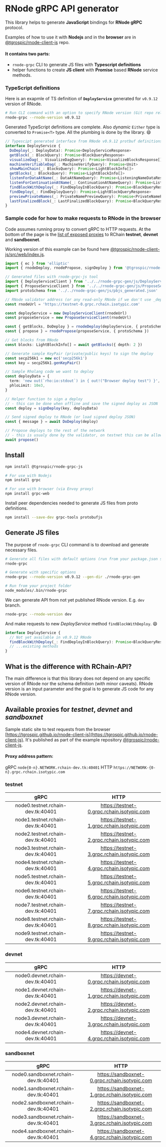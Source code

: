 # RNode gRPC API generator

This library helps to generate **JavaScript** bindings for **RNode gRPC** protocol.

Examples of how to use it with **Nodejs** and in the **browser** are in [@tgrospic/rnode-client-js](https://github.com/tgrospic/rnode-client-js) repo.

#### It contains two parts:
- `rnode-grpc` CLI to generate JS files with **Typescript definitions**
- helper functions to create **JS client** with **Promise** based **RNode** service methods.

### TypeScript definitions

Here is an exapmle of TS definition of **`DeployService`** generated for `v0.9.12` version of RNode.

```sh
# Run CLI command with an option to specify RNode version (Git repo release tag)
rnode-grpc --rnode-version v0.9.12
```
Generated TypeScript definitions are complete. Also _dynamic_ `Either` type is converted to `Promise<T>` type. All the plumbing is done by the library. :smile:

```typescript
// Typescipt generated interface from RNode v0.9.12 protbuf definitions
interface DeployService {
  DoDeploy(_: DeployData): Promise<DeployServiceResponse>
  getBlock(_: BlockQuery): Promise<BlockQueryResponse>
  visualizeDag(_: VisualizeDagQuery): Promise<VisualizeBlocksResponse[]>
  machineVerifiableDag(_: MachineVerifyQuery): Promise<Unit>
  showMainChain(_: BlocksQuery): Promise<LightBlockInfo[]>
  getBlocks(_: BlocksQuery): Promise<LightBlockInfo[]>
  listenForDataAtName(_: DataAtNameQuery): Promise<ListeningNameDataResponse>
  listenForContinuationAtName(_: ContinuationAtNameQuery): Promise<ListeningNameContinuationResponse>
  findBlockWithDeploy(_: FindDeployInBlockQuery): Promise<BlockQueryResponse>
  findDeploy(_: FindDeployQuery): Promise<LightBlockQueryResponse>
  previewPrivateNames(_: PrivateNamePreviewQuery): Promise<PrivateNamePreviewResponse>
  lastFinalizedBlock(_: LastFinalizedBlockQuery): Promise<BlockQueryResponse>
}
```

### Sample code for how to make requests to RNode in the browser

Code assumes running proxy to convert gRPC to HTTP requests. At the bottom of the page is the [list of exposed proxies](#available-proxies-for-testnet-devnet-and-sandboxnet) to RChain **testnet**, **devnet** and **sandboxnet**.

Working version of this example can be found here [@tgrospic/rnode-client-js/src/web/index.js](https://github.com/tgrospic/rnode-client-js/blob/master/src/web/index.js).

```typescript
import { ec } from 'elliptic'
import { rnodeDeploy, rnodePropose, signDeploy } from '@tgrospic/rnode-grpc-js'

// Generated files with rnode-grpc-js tool
import { DeployServiceClient } from '../../rnode-grpc-gen/js/DeployService_grpc_web_pb'
import { ProposeServiceClient } from '../../rnode-grpc-gen/js/ProposeService_grpc_web_pb'
import protoSchema from '../../rnode-grpc-gen/js/pbjs_generated.json'

// RNode validator address (or any read-only RNode if we don't use _deploy_ and _propose_)
const rnodeUrl = 'https://testnet-0.grpc.rchain.isotypic.com'

const deployService = new DeployServiceClient(rnodeUrl)
const proposeService = new ProposeServiceClient(rnodeUrl)

const { getBlocks, DoDeploy } = rnodeDeploy(deployService, { protoSchema })
const { propose } = rnodePropose(proposeService, { protoSchema })

// Get blocks from RNode
const blocks: LightBlockInfo[] = await getBlocks({ depth: 2 })

// Generate sample KeyPair (private/public keys) to sign the deploy
const secp256k1 = new ec('secp256k1')
const key = secp256k1.genKeyPair()

// Sample Rholang code we want to deploy
const deployData = {
  term: 'new out(`rho:io:stdout`) in { out!("Browser deploy test") }',
  phloLimit: 10e3,
}

// Helper function to sign a deploy
// - this can be done when offline and save the signed deploy as JSON
const deploy = signDeploy(key, deployData)

// Send signed deploy to RNode (or load signed deploy JSON)
const { message } = await DoDeploy(deploy)

// Propose deploys to the rest of the network
// - this is usualy done by the validator, on testnet this can be allowed
await propose()
```

## Install

```sh
npm install @tgrospic/rnode-grpc-js

# For use with Nodejs
npm install grpc

# For use with browser (via Envoy proxy)
npm install grpc-web
```

Install peer dependencies needed to generate JS files from proto definitions.

```sh
npm install --save-dev grpc-tools protobufjs
```

## Generate JS files

The purpose of `rnode-grpc` CLI command is to download and generate necessary files.

```sh
# Generate all files with default options (run from your package.json scripts)
rnode-grpc

# Generate with specific options
rnode-grpc --rnode-version v0.9.12 --gen-dir ./rnode-grpc-gen

# Run from your project folder
node_modules/.bin/rnode-grpc
```
We can generate API from not yet published RNode version. E.g. `dev` branch.

```sh
rnode-grpc --rnode-version dev
```
And make requests to new _DeployService_ method `findBlockWithDeploy`. :smile:

```typescript
interface DeployService {
  // Not yet available in v0.9.12 RNode
  findBlockWithDeploy(_: FindDeployInBlockQuery): Promise<BlockQueryResponse>
  // ...existing methods
}
```

## What is the difference with RChain-API?

The main difference is that this library does not depend on any specific version of RNode nor the schema definition (with minor caveats). RNode version is an input parameter and the goal is to generate JS code for any RNode version.

## Available proxies for _testnet_, _devnet_ and _sandboxnet_

Sample static site to test requests from the browser
[https://tgrospic.github.io/rnode-client-js](https://tgrospic.github.io/rnode-client-js). It's published as part of the example repository [@tgrospic/rnode-client-js](https://github.com/tgrospic/rnode-client-js).

#### Proxy address pattern:

gRPC `node{0-n}.NETWORK.rchain-dev.tk:40401`
HTTP `https://NETWORK-{0-n}.grpc.rchain.isotypic.com`

### testnet

| gRPC                              | HTTP
|:---------------------------------:|:-----------------------------------------:
| node0.testnet.rchain-dev.tk:40401 | https://testnet-0.grpc.rchain.isotypic.com
| node1.testnet.rchain-dev.tk:40401 | https://testnet-1.grpc.rchain.isotypic.com
| node2.testnet.rchain-dev.tk:40401 | https://testnet-2.grpc.rchain.isotypic.com
| node3.testnet.rchain-dev.tk:40401 | https://testnet-3.grpc.rchain.isotypic.com
| node4.testnet.rchain-dev.tk:40401 | https://testnet-4.grpc.rchain.isotypic.com
| node5.testnet.rchain-dev.tk:40401 | https://testnet-5.grpc.rchain.isotypic.com
| node6.testnet.rchain-dev.tk:40401 | https://testnet-6.grpc.rchain.isotypic.com
| node7.testnet.rchain-dev.tk:40401 | https://testnet-7.grpc.rchain.isotypic.com
| node8.testnet.rchain-dev.tk:40401 | https://testnet-8.grpc.rchain.isotypic.com
| node9.testnet.rchain-dev.tk:40401 | https://testnet-9.grpc.rchain.isotypic.com

### devnet

| gRPC                              | HTTP
|:---------------------------------:|:-----------------------------------------:
| node0.devnet.rchain-dev.tk:40401  | https://devnet-0.grpc.rchain.isotypic.com
| node1.devnet.rchain-dev.tk:40401  | https://devnet-1.grpc.rchain.isotypic.com
| node2.devnet.rchain-dev.tk:40401  | https://devnet-2.grpc.rchain.isotypic.com
| node3.devnet.rchain-dev.tk:40401  | https://devnet-3.grpc.rchain.isotypic.com
| node4.devnet.rchain-dev.tk:40401  | https://devnet-4.grpc.rchain.isotypic.com

### sandboxnet

| gRPC                                 | HTTP
|:------------------------------------:|:-----------------------------------------:
| node0.sandboxnet.rchain-dev.tk:40401 | https://sandboxnet-0.grpc.rchain.isotypic.com
| node1.sandboxnet.rchain-dev.tk:40401 | https://sandboxnet-1.grpc.rchain.isotypic.com
| node2.sandboxnet.rchain-dev.tk:40401 | https://sandboxnet-2.grpc.rchain.isotypic.com
| node3.sandboxnet.rchain-dev.tk:40401 | https://sandboxnet-3.grpc.rchain.isotypic.com
| node4.sandboxnet.rchain-dev.tk:40401 | https://sandboxnet-4.grpc.rchain.isotypic.com
